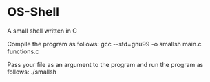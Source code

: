 # OS-Shell
A small shell written in C

Compile the program as follows:
		gcc --std=gnu99 -o smallsh main.c functions.c
		
Pass your file as an argument to the program and run the program as follows:
		./smallsh
